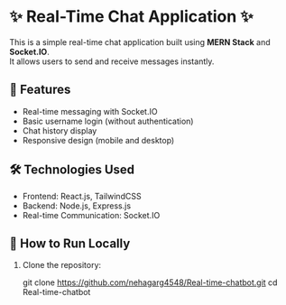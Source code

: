# ✨ Real-Time Chat Application ✨

This is a simple real-time chat application built using **MERN Stack** and **Socket.IO**.  
It allows users to send and receive messages instantly.

## 🚀 Features

- Real-time messaging with Socket.IO
- Basic username login (without authentication)
- Chat history display
- Responsive design (mobile and desktop)

## 🛠️ Technologies Used

- Frontend: React.js, TailwindCSS
- Backend: Node.js, Express.js
- Real-time Communication: Socket.IO

## 📄 How to Run Locally

1. Clone the repository:

   git clone https://github.com/nehagarg4548/Real-time-chatbot.git
   cd Real-time-chatbot
